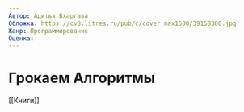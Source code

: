 ```yaml
---
Автор: Адитья Бхаргава
Обложка: https://cv8.litres.ru/pub/c/cover_max1500/39158380.jpg
Жанр: Программирование
Оценка: 
---
```


# Грокаем Алгоритмы

[[Книги]]